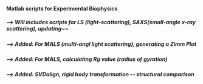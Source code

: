 #### Matlab scripts for Experimental Biophysics
##### --> Will includes scripts for LS (light-scattering), SAXS(small-angle x-ray scattering), updating~~
##### --> Added: For MALS (multi-angl light scattering), generating a Zimm Plot
##### --> Added: For MALS, calculating Rg value (radius of gyration)
##### --> Added: SVDalign, rigid body transformation -- structural comparison
